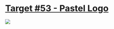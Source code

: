 # [Target #53 - Pastel Logo](https://cssbattle.dev/play/53)

![](https://cssbattle.dev/targets/53.png)

